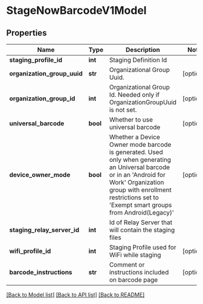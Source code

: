 # StageNowBarcodeV1Model

## Properties
Name | Type | Description | Notes
------------ | ------------- | ------------- | -------------
**staging_profile_id** | **int** | Staging Definition Id | 
**organization_group_uuid** | **str** | Organizational Group Uuid. | [optional] 
**organization_group_id** | **int** | Organizational Group Id. Needed only if OrganizationGroupUuid is not set. | [optional] 
**universal_barcode** | **bool** | Whether to use universal barcode | [optional] 
**device_owner_mode** | **bool** | Whether a Device Owner mode barcode is generated. Used only when generating an Universal barcode or in an &#39;Android for Work&#39; Organization group with enrollment restrictions set to &#39;Exempt smart groups from Android(Legacy)&#39; | [optional] 
**staging_relay_server_id** | **int** | Id of Relay Server that will contain the staging files | 
**wifi_profile_id** | **int** | Staging Profile used for WiFi while staging | [optional] 
**barcode_instructions** | **str** | Comment or instructions included on barcode page | [optional] 

[[Back to Model list]](../README.md#documentation-for-models) [[Back to API list]](../README.md#documentation-for-api-endpoints) [[Back to README]](../README.md)


